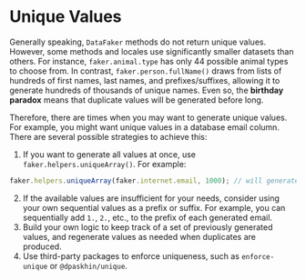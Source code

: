 # Unique Values

Generally speaking, `DataFaker` methods do not return unique values. However, some methods and locales use significantly smaller datasets than others. For instance, `faker.animal.type` has only 44 possible animal types to choose from. In contrast, `faker.person.fullName()` draws from lists of hundreds of first names, last names, and prefixes/suffixes, allowing it to generate hundreds of thousands of unique names. Even so, the **birthday paradox** means that duplicate values will be generated before long.

Therefore, there are times when you may want to generate unique values. For example, you might want unique values in a database email column. There are several possible strategies to achieve this:

1. If you want to generate all values at once, use `faker.helpers.uniqueArray()`. For example:

```ts
faker.helpers.uniqueArray(faker.internet.email, 1000); // will generate 1000 unique email addresses
```

2. If the available values are insufficient for your needs, consider using your own sequential values as a prefix or suffix. For example, you can sequentially add `1.`, `2.`, etc., to the prefix of each generated email.
3. Build your own logic to keep track of a set of previously generated values, and regenerate values as needed when duplicates are produced.
4. Use third-party packages to enforce uniqueness, such as `enforce-unique` or `@dpaskhin/unique`.
